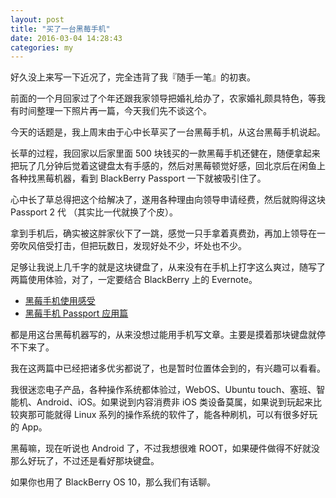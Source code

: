 ```yaml
---
layout: post
title: "买了一台黑莓手机"
date: 2016-03-04 14:28:43
categories: my
---
```


好久没上来写一下近况了，完全违背了我『随手一笔』的初衷。

前面的一个月回家过了个年还跟我家领导把婚礼给办了，农家婚礼颇具特色，等我有时间整理一下照片再一篇，今天我们先不谈这个。

今天的话题是，我上周末由于心中长草买了一台黑莓手机，从这台黑莓手机说起。

长草的过程，我回家以后家里面 500 块钱买的一款黑莓手机还健在，随便拿起来把玩了几分钟后觉着这键盘太有手感的，然后对黑莓顿觉好感，回北京后在闲鱼上各种找黑莓机器，看到 BlackBerry Passport 一下就被吸引住了。

心中长了草总得把这个给解决了，遂用各种理由向领导申请经费，然后就购得这块 Passport 2 代 （其实比一代就换了个皮）。

拿到手机后，确实被这胖家伙下了一跳，感觉一只手拿着真费劲，再加上领导在一旁吹风倍受打击，但把玩数日，发现好处不少，坏处也不少。

足够让我说上几千字的就是这块键盘了，从来没有在手机上打字这么爽过，随写了两篇使用体验，对了，一定要结合 BlackBerry 上的 Evernote。

- [黑莓手机使用感受](https://www.evernote.com/l/ACBgW8RNVTlFaJisoKHnk2yN8D4hFfp2rTg)
- [黑莓手机 Passport 应用篇](https://www.evernote.com/l/ACAASA3OGCBKv6n28VpaZIb8AV6yqJ1IZaY)

都是用这台黑莓机器写的，从来没想过能用手机写文章。主要是摸着那块键盘就停不下来了。

我在这两篇中已经把诸多优劣都说了，也是暂时位置体会到的，有兴趣可以看看。

我很迷恋电子产品，各种操作系统都体验过，WebOS、Ubuntu touch、塞班、智能机、Android、iOS。如果说到内容消费非 iOS 类设备莫属，如果说到玩起来比较爽那可能就得 Linux 系列的操作系统的软件了，能各种刷机，可以有很多好玩的 App。

黑莓嘛，现在听说也 Android 了，不过我想很难 ROOT，如果硬件做得不好就没那么好玩了，不过还是看好那块键盘。

如果你也用了 BlackBerry OS 10，那么我们有话聊。

